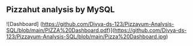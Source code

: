 ## Pizzahut analysis by MySQL

![Dashboard] (https://github.com/Divya-ds-123/Pizzayum-Analysis-SQL/blob/main/PIZZA%20Dashboard.pdf)](https://github.com/Divya-ds-123/Pizzayum-Analysis-SQL/blob/main/Pizza%20Dashboard.jpg)
